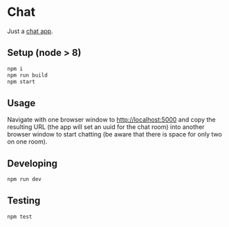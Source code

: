 # Chat
Just a [chat app](https://chat-gwueirthkx.now.sh).

## Setup (node > 8)
```js
npm i
npm run build
npm start
```

## Usage
Navigate with one browser window to [http://localhost:5000](http://localhost:5000) and copy the resulting URL (the app will set an uuid for the chat room) into another browser window to start chatting (be aware that there is space for only two on one room).

## Developing
```js
npm run dev
```

## Testing
```js
npm test
```

